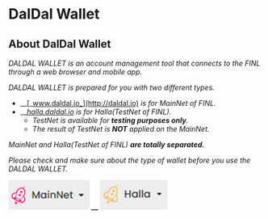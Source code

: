 # DalDal Wallet

## About DalDal Wallet

_DALDAL WALLET is an account management tool that connects to the FINL through a web browser and mobile app._

_DALDAL WALLET is prepared for you with two different types._

* __[_www.daldal.io_](http://daldal.io) _is for MainNet of FINL._
* __[_halla.daldal.io_](http://halladaldal.io) _is for Halla(TestNet of FINL)._
  * _TestNet is available for **testing purposes only**._
  * _The result of TestNet is **NOT** applied on the MainNet._

_MainNet and Halla(TestNet of FINL) **are totally separated.**_

_Please check and make sure about the type of wallet before you use the DALDAL WALLET._

__![](<../../../../.gitbook/assets/image (3) (1).png>)  __  ![](<../../../../.gitbook/assets/image (2) (1) (1).png>)__


